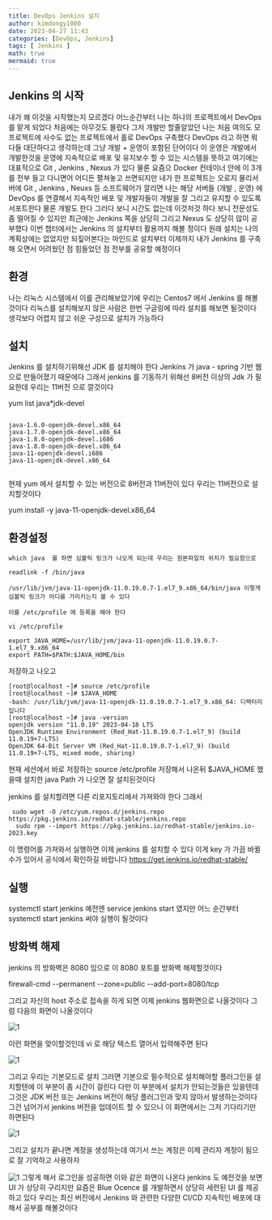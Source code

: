 ```yaml
---
title: DevOps Jenkins 설치
author: kimdongy1000
date: 2023-04-27 11:43
categories: [DevOps, Jenkins]
tags: [ Jenkins ]
math: true
mermaid: true
---
```


## Jenkins 의 시작

내가 왜 이것을 시작했는지 모르겠다 어느순간부터 나는 하나의 프로젝트에서 DevOps 를 맡게 되었다 처음에는 아무것도 몰랐다 그저 개발만 할줄알았던 나는 처음 여의도 모 프로젝트에 사수도 없는 프로젝트에서 홀로 DevOps 구축했다 DevOps 라고 하면 뭐 다들 대단하다고 생각하는데 그냥 개발 + 운영이 포함된 단어이다 이 운영은 개발에서 개발한것을 운영에 지속적으로 배포 및 유지보수 할 수 있는 시스템을 뜻하고 여기에는 대표적으로 Git , Jenkins , Nexus 가 있다 물론 요즘으 Docker 컨테이너 안에 이 3개를 전부 들고 다니면어 어디든 펼쳐놓고 쓰면되지만 
내가 한 프로젝트는 오로지 물리서버에 Git , Jenkins , Neuxs 등 소프트웨어가 깔리면 나는 해당 서버들 (개발 , 운영)  에 DevOps 를 연결해서 지속적인 배포 및 개발자들이 개발을 잘 그리고 유지할 수 있도록 서포트한다 물론 개발도 한다 그러다 보니 시간도 없는데 이것저것 하다 보니 전문성도 좀 떨어질 수 있지만 최근에는 Jenkins 쪽을 상당히 그리고 Nexus 도 상당히 많이 공부했다 이번 챕터에서는 Jenkins 의 설치부터 활용까지 해볼 정이다 원래 설치는 나의 계획상에는 없었지만 되짚어본다는 마인드로 설치부터 이제까지 내가 Jenkins 를 구축해 오면서 
어려웠던 점 힘들었던 점 전부를 공유할 예정이다 

## 환경 
나는 리눅스 시스템에서 이를 관리해보았기에 우리는 Centos7 에서 Jenkins 를 해볼것이다 리눅스를 설치해보지 않은 사람은 한번 구글링에 따라 설치를 해보면 될것이다 
생각보다 어렵지 않고 쉬운 구성으로 설치가 가능하다 

## 설치 
Jenkins 를 설치하기위해선 JDK 를 설치해야 한다 Jenkins 가 java - spring 기반 웹으로 만들어졌기 때문에다 그래서 jenkins 를 기동하기 위해선 8버전 이상의 Jdk 가 필요한데 우리는 
11버전 으로 깔것이다 

yum list java*jdk-devel

```

java-1.6.0-openjdk-devel.x86_64                    
java-1.7.0-openjdk-devel.x86_64                    
java-1.8.0-openjdk-devel.i686                      
java-1.8.0-openjdk-devel.x86_64                    
java-11-openjdk-devel.i686                         
java-11-openjdk-devel.x86_64                       


```

현재 yum 에서 설치할 수 있는 버전으로 8버전과 11버전이 있다 우리는 11버전으로 설치할것이다 

yum install -y java-11-openjdk-devel.x86_64  


## 환경설정 

```
which java  를 하면 심볼릭 링크가 나오게 되는데 우리는 원본파일의 위치가 필요함으로 

readlink -f /bin/java

/usr/lib/jvm/java-11-openjdk-11.0.19.0.7-1.el7_9.x86_64/bin/java 이렇게 심볼릭 링크가 어디를 가리키는지 볼 수 있다 

이를 /etc/profile 에 등록을 해야 한다 

vi /etc/profile 

export JAVA_HOME=/usr/lib/jvm/java-11-openjdk-11.0.19.0.7-1.el7_9.x86_64
export PATH=$PATH:$JAVA_HOME/bin

```


저장하고 나오고 

```
[root@localhost ~]# source /etc/profile
[root@localhost ~]# $JAVA_HOME
-bash: /usr/lib/jvm/java-11-openjdk-11.0.19.0.7-1.el7_9.x86_64: 디렉터리입니다
[root@localhost ~]# java -version
openjdk version "11.0.19" 2023-04-18 LTS
OpenJDK Runtime Environment (Red_Hat-11.0.19.0.7-1.el7_9) (build 11.0.19+7-LTS)
OpenJDK 64-Bit Server VM (Red_Hat-11.0.19.0.7-1.el7_9) (build 11.0.19+7-LTS, mixed mode, sharing)
```


현재 세션에서 바로 저장하는 source /etc/profile 저장해서 나온뒤 $JAVA_HOME 했을때 설치한 java Path 가 나오면 잘 설치된것이다 

jenkins 를 설치할려면 다른 리포지토리에서 가져와야 한다 그래서 

```
 sudo wget -O /etc/yum.repos.d/jenkins.repo https://pkg.jenkins.io/redhat-stable/jenkins.repo
  sudo rpm --import https://pkg.jenkins.io/redhat-stable/jenkins.io-2023.key

```

이 명령어를 가져와서 실행하면 이제 jenkins 를 설치할 수 있다 이게 key 가 가끔 바뀔수가 있어서 공식에서 확인하길 바랍니다 
https://get.jenkins.io/redhat-stable/

## 실행 
systemctl start jenkins 
예전엔 service jenkins start 였지만 어느 순간부터 systemctl start jenkins 써야 실행이 될것이다 

## 방화벽 해제 
jenkins 의 방화벽은 8080 임으로 이 8080 포트를 방화벽 해제할것이다 

firewall-cmd --permanent --zone=public --add-port=8080/tcp

그리고 자신의 host 주소로 접속을 하게 되면 이제 jenkins 웹화면으로 나올것이다 그럼 다음의 화면이 나올것이다 

![1](https://github.com/SH-Yeon93/ImageStore/assets/58513678/2d11d7c8-77a0-4606-b41c-2148aaee3607)

이런 화면을 맞이할것인데 vi 로 해당 텍스트 열어서 입력해주면 된다 

![1](https://github.com/SH-Yeon93/ImageStore/assets/58513678/f5424c30-c4a1-4de9-884a-4c49c2801fcd)

그리고 우리는 기본모드로 설치 그러면 기본으로 필수적으로 설치해야할 플러그인을 설치할텐에 이 부분이 좀 시간이 걸린다 
다만 이 부분에서 설치가 안되는것들은 있을텐데 그것은 JDK 버전 또는 Jenkins 버전이 해당 플러그인과 맞지 않아서 발생하는것이다 그건 넘어가서 jenkins 버전을 업데이트 할 수 있으니 
이 화면에서는 그저 기다리기만 하면된다 

![1](https://github.com/SH-Yeon93/ImageStore/assets/58513678/994d165c-aaab-44a6-a829-c16b4c5aaeed)

그리고 설치가 끝나면 계정을 생성하는데 여기서 쓰는 계정은 이제 관리자 계정이 됨으로 잘 기억하고 사용하자 

![1](https://github.com/SH-Yeon93/ImageStore/assets/58513678/a5fc303a-29b4-4711-8e9c-963fa9106e61)
그렇게 해서 로그인을 성공하면 이와 같은 화면이 나온다 jenkins 도 예전것을 보면 UI 가 상당히 구리지만 요즘은 Blue Ocence 를 개발하면서 상당히 세련된 UI 를 제공하고 있다 
우리는 최신 버전에서 Jenkins 와 관련한 다양한 CI/CD 지속적인 배포에 대해서 공부를 해볼것이다
